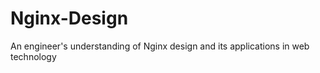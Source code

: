Nginx-Design
============

An engineer's understanding of Nginx design and its applications in web technology

